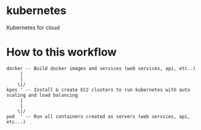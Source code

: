 # kubernetes
Kubernetes for cloud


# How to this workflow

```
docker -- Build docker images and services (web services, api, etc..)
     |
     |
    \|/
kpos ' -- Install & create EC2 clusters to run kubernetes with auto scaling and load balancing
     |
     |
    \|/
pod  ' -- Run all containers created as servers (web services, api, etc...)
```
